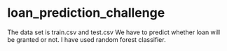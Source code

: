 # loan_prediction_challenge
The data set is train.csv and test.csv
We have to predict whether loan will be granted or not.
I have used random forest classifier.

